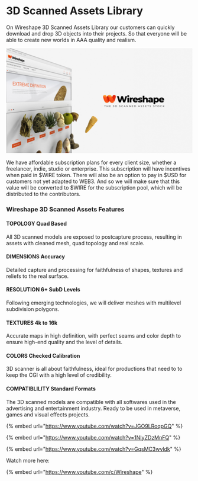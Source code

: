 # 3D Scanned Assets Library

On Wireshape 3D Scanned Assets Library our customers can quickly download and drop 3D objects into their projects. So that everyone will be able to create new worlds in AAA quality and realism.

![](../.gitbook/assets/10.jpg)

We have affordable subscription plans for every client size, whether a freelancer, indie, studio or enterprise. This subscription will have incentives when paid in $WIRE token. There will also be an option to pay in $USD for customers not yet adapted to WEB3. And so we will make sure that this value will be converted to $WIRE for the subscription pool, which will be distributed to the contributors.

### Wireshape 3D Scanned Assets Features

#### TOPOLOGY Quad Based

All 3D scanned models are exposed to postcapture process, resulting in assets with cleaned mesh, quad topology and real scale.

#### DIMENSIONS Accuracy

Detailed capture and processing for faithfulness of shapes, textures and reliefs to the real surface.

#### RESOLUTION 6+ SubD Levels

Following emerging technologies, we will deliver meshes with multilevel subdivision polygons.

#### TEXTURES 4k to 16k

Accurate maps in high definition, with perfect seams and color depth to ensure high-end quality and the level of details.

#### COLORS Checked Calibration

3D scanner is all about faithfulness, ideal for productions that need to to keep the CGI with a high level of credibility.

#### COMPATIBLILITY Standard Formats

The 3D scanned models are compatible with all softwares used in the advertising and entertainment industry. Ready to be used in metaverse, games and visual effects projects.

{% embed url="https://www.youtube.com/watch?v=JGO9LRoqpGQ" %}

{% embed url="https://www.youtube.com/watch?v=1NIyZDzMnFQ" %}

{% embed url="https://www.youtube.com/watch?v=GqsMC3wvldk" %}

Watch more here:

{% embed url="https://www.youtube.com/c/Wireshape" %}
